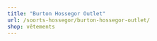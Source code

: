 ```yaml
---
title: "Burton Hossegor Outlet"
url: /soorts-hossegor/burton-hossegor-outlet/
shop: vêtements
---
```

